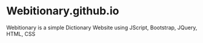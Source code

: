 # Webitionary.github.io
Webitionary is a simple Dictionary Website using JScript, Bootstrap, JQuery, HTML, CSS
